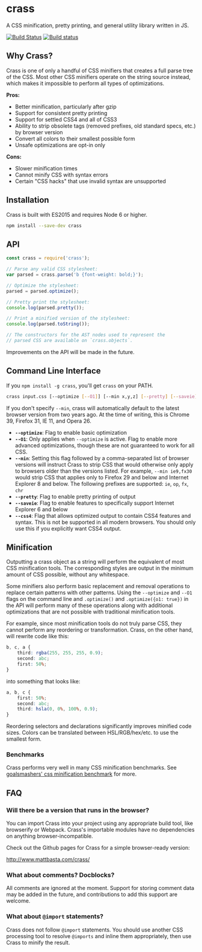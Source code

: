 # crass

A CSS minification, pretty printing, and general utility library written in JS.

[![Build Status](https://travis-ci.org/mattbasta/crass.svg?branch=master)](https://travis-ci.org/mattbasta/crass)
[![Build status](https://ci.appveyor.com/api/projects/status/vwp3b6p6jf9563dg?svg=true)](https://ci.appveyor.com/project/mattbasta/crass)

## Why Crass?

Crass is one of only a handful of CSS minifiers that creates a full parse tree
of the CSS. Most other CSS minifiers operate on the string source instead,
which makes it impossible to perform all types of optimizations.

**Pros:**

- Better minification, particularly after gzip
- Support for consistent pretty printing
- Support for settled CSS4 and all of CSS3
- Ability to strip obsolete tags (removed prefixes, old standard specs, etc.) by browser version
- Convert all colors to their smallest possible form
- Unsafe optimizations are opt-in only

**Cons:**

- Slower minification times
- Cannot minify CSS with syntax errors
- Certain "CSS hacks" that use invalid syntax are unsupported


## Installation

Crass is built with ES2015 and requires Node 6 or higher.

```sh
npm install --save-dev crass
```


## API

```js
const crass = require('crass');

// Parse any valid CSS stylesheet:
var parsed = crass.parse('b {font-weight: bold;}');

// Optimize the stylesheet:
parsed = parsed.optimize();

// Pretty print the stylesheet:
console.log(parsed.pretty());

// Print a minified version of the stylesheet:
console.log(parsed.toString());

// The constructors for the AST nodes used to represent the
// parsed CSS are available on `crass.objects`.
```

Improvements on the API will be made in the future.

## Command Line Interface

If you `npm install -g crass`, you'll get `crass` on your PATH.

```bash
crass input.css [--optimize [--O1]] [--min x,y,z] [--pretty] [--saveie] [--css4]
```

If you don't specify `--min`, crass will automatically default to the latest browser version from two years ago. At the time of writing, this is Chrome 39, Firefox 31, IE 11, and Opera 26.

- **`--optimize`**: Flag to enable basic optimization
- **`--O1`**: Only applies when `--optimize` is active. Flag to enable more advanced optimizations, though these are not guaranteed to work for all CSS.
- **`--min`**: Setting this flag followed by a comma-separated list of browser versions will instruct Crass to strip CSS that would otherwise only apply to browsers older than the versions listed. For example, `--min ie9,fx30` would strip CSS that applies only to Firefox 29 and below and Internet Explorer 8 and below. The following prefixes are supported: `ie`, `op`, `fx`, `chr`
- **`--pretty`**: Flag to enable pretty printing of output
- **`--saveie`**: Flag to enable features to specifically support Internet Explorer 6 and below
- **`--css4`**: Flag that allows optimized output to contain CSS4 features and syntax. This is not be supported in all modern browsers. You should only use this if you explicitly want CSS4 output.


## Minification

Outputting a crass object as a string will perform the equivalent of most CSS minification tools. The corresponding styles are output in the minimum amount of CSS possible, without any whitespace.

Some minifiers also perform basic replacement and removal operations to replace certain patterns with other patterns. Using the `--optimize` and `--O1` flags on the command line and `.optimize()` and `.optimize({o1: true})` in the API will perform many of these operations along with additional optimizations that are not possible with traditional minification tools.

For example, since most minification tools do not truly parse CSS, they cannot perform any reordering or transformation. Crass, on the other hand, will rewrite code like this:

```css
b, c, a {
    third: rgba(255, 255, 255, 0.9);
    second: abc;
    first: 50%;
}
```

into something that looks like:

```css
a, b, c {
    first: 50%;
    second: abc;
    third: hsla(0, 0%, 100%, 0.9);
}
```

Reordering selectors and declarations significantly improves minified code sizes. Colors can be translated between HSL/RGB/hex/etc. to use the smallest form.

### Benchmarks

Crass performs very well in many CSS minification benchmarks. See [goalsmashers' css minification benchmark](http://goalsmashers.github.io/css-minification-benchmark/) for more.


## FAQ

### Will there be a version that runs in the browser?

You can import Crass into your project using any appropriate build tool, like browserify or Webpack. Crass's importable modules have no dependencies on anything browser-incompatible.

Check out the Github pages for Crass for a simple browser-ready version:

<http://www.mattbasta.com/crass/>

### What about comments? Docblocks?

All comments are ignored at the moment. Support for storing comment data may be added in the future, and contributions to add this support are welcome.

### What about `@import` statements?

Crass does not follow `@import` statements. You should use another CSS processing tool to resolve `@imports` and inline them appropriately, then use Crass to minify the result.
